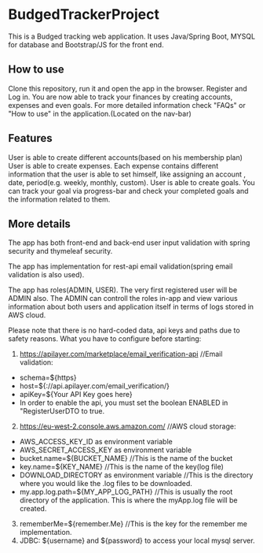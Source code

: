 # BudgedTrackerProject
This is a Budged tracking web application.
It uses Java/Spring Boot, MYSQL for database and Bootstrap/JS for the front end.

## How to use
Clone this repository, run it and open the app in the browser.
Register and Log in.
You are now able to track your finances by creating accounts, expenses and even goals.
For more detailed information check "FAQs" or "How to use" in the application.(Located on the nav-bar)

## Features
User is able to create different accounts(based on his membership plan)
User is able to create expenses. Each expense contains different information that the user is able to set himself, like assigning an account , date, period(e.g. weekly, monthly, custom).
User is able to create goals. You can track your goal via progress-bar and check your completed goals and the information related to them.

## More details
The app has both front-end and back-end user input validation with spring security and thymeleaf security.

The app has implementation for rest-api email validation(spring email validation is also used).

The app has roles(ADMIN, USER). The very first registered user will be ADMIN also. The ADMIN can controll the roles in-app and view various information about both users and application itself in terms of logs stored in AWS cloud.

Please note that there is no hard-coded data, api keys and paths due to safety reasons. What you have to configure before starting:

1. https://apilayer.com/marketplace/email_verification-api //Email validation:
 - schema=${https}
 - host=${://api.apilayer.com/email_verification/}
 - apiKey=${Your API Key goes here}
 - In order to enable the api, you must set the boolean ENABLED in "RegisterUserDTO to true.
  
2. https://eu-west-2.console.aws.amazon.com/  //AWS cloud storage:
 + AWS_ACCESS_KEY_ID as environment variable
 + AWS_SECRET_ACCESS_KEY as environment variable
 + bucket.name=${BUCKET_NAME} //This is the name of the bucket
 + key.name=${KEY_NAME} //This is the name of the key(log file)
 + DOWNLOAD_DIRECTORY as environment variable  //This is the directory where you would like the .log files to be downloaded.
 + my.app.log.path=${MY_APP_LOG_PATH}  //This is usually the root directory of the application. This is where the myApp.log file will be created.

3. rememberMe=${remember.Me}  //This is the key for the remember me implementation.
4. JDBC: ${username} and ${password} to access your local mysql server.
  
 
 

